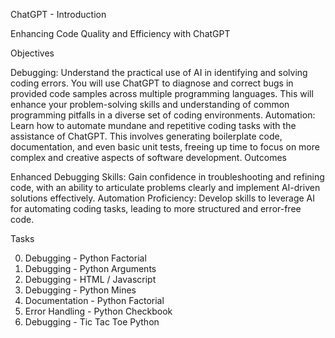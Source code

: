 ChatGPT - Introduction

Enhancing Code Quality and Efficiency with ChatGPT

Objectives

Debugging: Understand the practical use of AI in identifying and solving coding errors. You will use ChatGPT to diagnose and correct bugs in provided code samples across multiple programming languages. This will enhance your problem-solving skills and understanding of common programming pitfalls in a diverse set of coding environments.
Automation: Learn how to automate mundane and repetitive coding tasks with the assistance of ChatGPT. This involves generating boilerplate code, documentation, and even basic unit tests, freeing up time to focus on more complex and creative aspects of software development.
Outcomes

Enhanced Debugging Skills: Gain confidence in troubleshooting and refining code, with an ability to articulate problems clearly and implement AI-driven solutions effectively.
Automation Proficiency: Develop skills to leverage AI for automating coding tasks, leading to more structured and error-free code.

Tasks

0. Debugging - Python Factorial
1. Debugging - Python Arguments
2. Debugging - HTML / Javascript
3. Debugging - Python Mines
4. Documentation - Python Factorial
5. Error Handling - Python Checkbook
6. Debugging - Tic Tac Toe Python
